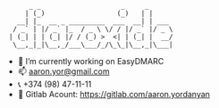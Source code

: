 ```
      _ _                    _     _      
     | (_)                  (_)   | |     
   __| |_  __ _ _________  ___  __| | ___ 
  / _` | |/ _` |_  / _ \ \/ / |/ _` |/ _ \
 | (_| | | (_| |/ / (_) >  <| | (_| |  __/
  \__,_|_|\__,_/___\___/_/\_\_|\__,_|\___|
```
- 🔭 I’m currently working on EasyDMARC
- 📫 aaron.yor@gmail.com
- 📞 +374 (98) 47-11-11
- 🤝 Gitlab Acount: https://gitlab.com/aaron.yordanyan
